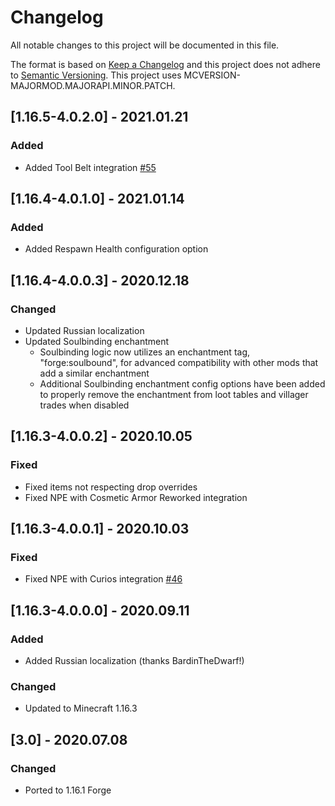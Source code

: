 # Changelog
All notable changes to this project will be documented in this file.

The format is based on [Keep a Changelog](http://keepachangelog.com/en/1.0.0/) and this project does not adhere to [Semantic Versioning](http://semver.org/spec/v2.0.0.html).
This project uses MCVERSION-MAJORMOD.MAJORAPI.MINOR.PATCH.

## [1.16.5-4.0.2.0] - 2021.01.21
### Added
- Added Tool Belt integration [#55](https://github.com/TheIllusiveC4/CorpseComplex/issues/55)

## [1.16.4-4.0.1.0] - 2021.01.14
### Added
- Added Respawn Health configuration option

## [1.16.4-4.0.0.3] - 2020.12.18
### Changed
- Updated Russian localization
- Updated Soulbinding enchantment
  - Soulbinding logic now utilizes an enchantment tag, "forge:soulbound", for advanced compatibility
    with other mods that add a similar enchantment
  - Additional Soulbinding enchantment config options have been added to properly remove the
    enchantment from loot tables and villager trades when disabled

## [1.16.3-4.0.0.2] - 2020.10.05
### Fixed
- Fixed items not respecting drop overrides
- Fixed NPE with Cosmetic Armor Reworked integration

## [1.16.3-4.0.0.1] - 2020.10.03
### Fixed
- Fixed NPE with Curios integration [#46](https://github.com/TheIllusiveC4/CorpseComplex/issues/46)

## [1.16.3-4.0.0.0] - 2020.09.11
### Added
- Added Russian localization (thanks BardinTheDwarf!)
### Changed
- Updated to Minecraft 1.16.3

## [3.0] - 2020.07.08
### Changed
- Ported to 1.16.1 Forge